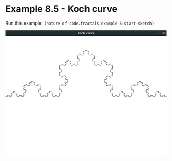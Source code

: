 # Example 8.5 - Koch curve

Run this example: `(nature-of-code.fractals.example-5:start-sketch)`

![Example 8.5 - Koch curve](/screenshots/Example%208.5%20-%20Koch%20curve.gif)
